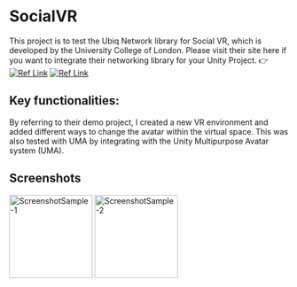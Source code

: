 # SocialVR
This project is to test the Ubiq Network library for Social VR, which is developed by the University College of London. Please visit their site here if you want to integrate their networking library for your Unity Project. 👉 [![Ref Link](https://img.shields.io/badge/-Ubiq%20Online-green?logo=html5&logoColor=white)](https://ubiq.online/) [![Ref Link](https://img.shields.io/badge/-Ubiq-blue?logo=github)](https://github.com/UCL-VR/ubiq)

Key functionalities:
------------------
By referring to their demo project, I created a new VR environment and added different ways to change the avatar within the virtual space. This was also tested with UMA by integrating with the Unity Multipurpose Avatar system (UMA). 

Screenshots 
------------------
<img height = "150" alt="ScreenshotSample-1" src="https://github.com/HansiUdapola/SocialVR/assets/28914861/ac1d8723-8a9d-4db5-a01d-79c89fb79b4b"> 
<img height = "150" alt="ScreenshotSample-2" src="https://github.com/HansiUdapola/SocialVR/assets/28914861/93fef8e8-5b3a-4693-92e0-af44a3a875bd"> 
